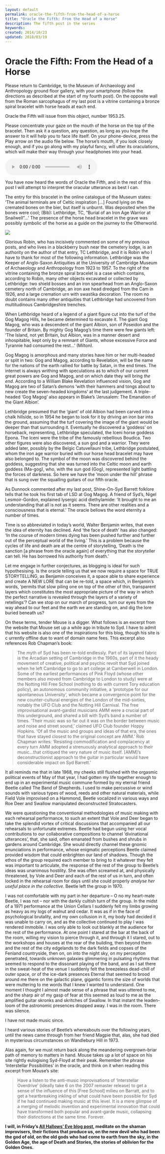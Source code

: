 ```yaml
---
layout: default
permalink: oracle-the-fifth-from-the-head-of-a-horse
title: "Oracle the Fifth: From the Head of a Horse"
description: The fifth post in the series
keywords:
created: 2014/10/23
updated: 2018/03/19
---
```


Oracle the Fifth: From the Head of a Horse
==========================================


Please return to Cambridge, to the Museum of Archaeology and Anthropology ground floor gallery, with your smartphone (follow 
the directions as described at the start of my fourth post). On the opposite wall from the Roman sarcophagus of my last 
post is a vitrine containing a bronze spiral bracelet with horse heads at each end.

Oracle the Fifth will issue from this object, number 1953.25.

Please concentrate your gaze on the mouth of the horse on the top of the bracelet. Then ask it a question, any question, 
as long as you hope the answer to it will help you to face life itself. On your phone-device, press the Play arrow on the 
audio file below. The horse’s mouth, if you look closely enough, and if you go along with my playful fancy, will utter 
its oraculations, which will make their way through your headphones into your head.

<audio controls="controls">
    <source type="audio/mpeg" src="uploads/2017/07/Five.mp3" />
    <a href="uploads/2017/07/Five.mp3">uploads/2017/07/Five.mp3</a>
</audio>

You have now heard the words of Oracle the Fifth, and in the rest of this post I will attempt to interpret the oracular 
utterance as best I can.

The entry for this bracelet in the online catalogue of the Museum states: ‘The animal terminals are of Celtic inspiration 
\[…\] Found lying on the cremated bones on the bier, but itself is unburnt. Was deposited when the bones were cool; 
(Bib): Lethbridge, TC, “Burial of an Iron Age Warrior at Snailwell”…’ The presence of the horse head bracelet in the 
grave was possibly symbolic of the horse as a guide on the journey to the Otherworld.

[![](uploads/2018/03/IMG_0556-1024x765.jpg)](uploads/2018/03/IMG_0556.jpg)

Glorious Robin, who has incisively commented on some of my previous posts, and who lives in a blackberry bush near the 
cemetery lodge, is an authority on the author of that entry, TC Lethbridge, and it is Robin who I have to thank for most 
of the following information. Lethbridge was the Keeper of Anglo-Saxon Antiquities at the University of Cambridge Museum 
of Archaeology and Anthropology from 1923 to 1957. To the right of the vitrine containing the bronze spiral bracelet is 
a case which contains, according to Robin, many other objects excavated or collected by Lethbridge: two shield bosses 
and an iron spearhead from an Anglo-Saxon cemetery north of Cambridge, an iron axe head dredged from the Cam in 1926, 
and a large cremation urn with swastika decoration. The room no doubt contains many other antiquities that Lethbridge 
had uncovered from multitudinous Cambridgeshire trenches.

When Lethbridge heard of a legend of a giant figure cut into the turf of the Gog Magog Hills, he became determined to 
excavate it. The giant Gog Magog, who was a descendent of the giant Albion, son of Poseidon and the founder of Britain. 
By mighty Gog Magog’s time there were few giants left: ‘The Island, not yet Britain, but Albion, was in a manner desert 
and inhospitable, kept only by a remnant of Giants, whose excessive Force and Tyrannie had consumed the rest…’ (Milton).

Gog Magog is amorphous and many stories have him or her multi-headed or split in two: Gog and Magog, according to 
Revelation, will be the name for the nations of the earth rallied for battle by Satan, in the end times. The internet is 
always writhing with speculations as to which of our current great powers are Gog and Magog, and on which date they will 
bring _the end_. According to a William Blake Revelation influenced vision, Gog and Magog are two of Satan’s demons ‘with 
their hammers and tongs about to new create the seven-headed kingdoms’ at the last judgement. A triple-headed ‘Gog Magog’ 
also appears in Blake’s ‘Jerusalem: The Emanation of the Giant Albion’.

Lethbridge presumed that the ‘giant’ of old Albion had been carved into a chalk hillside, so in 1954 he began to look 
for it by driving an iron bar into the ground, assuming that the turf covering the image of the giant would be deeper than 
that surrounding it. Eventually he discovered a ‘goddess’ on horseback, representing, Lethbridge speculated, the Iceni 
horse goddess Epona. The Iceni were the tribe of the famously rebellious Boudica. Two other figures were also discovered, 
a sun god and a warrior. They were added later, possibly by the Belgic Catuvellauni tribe, Lethbridge postulated, whom 
the iron age warrior buried with our horse head bracelet may have also belonged to. The symbol of the moon was discovered 
behind the goddess, suggesting that she was turned into the Celtic moon and earth goddess (Ma-gog), who, with the sun 
god (Gog), represented light battling the forces of darkness. So here we have the ‘moon under the hill’ phrase that is 
sung over the squalling guitars of our fifth oracle.

As Dunnock commented after my last post, Shine-On-Syd Barrett folklore tells that he took his first tab of LSD at Gog 
Magog. A friend of Syd’s, Nigel Lesmoir-Gordon, explained lysergic acid diethylamide: ‘It brought to me an understanding 
that all is not as it seems. There are other realities and a consciousness that is eternal.’ The oracle bellows the word 
eternity a number of times.

Time is so abbreviated in today’s world, Walter Benjamin writes, that even the idea of eternity has declined. And ‘the 
face of death’ has also changed: ‘In the course of modern times dying has been pushed further and further out of the 
perceptual world of the living.’ This is a problem because the cycles of life and death are at the centre of storytelling, 
‘Death is the sanction \[a phrase from the oracle again\] of everything that the storyteller can tell. He has borrowed 
his authority from death.’

Let me engage in further conjectures, as blogging is ideal for such hypothesising. Is the oracle telling us that we now 
require a space for TRUE STORYTELLING, as Benjamin conceives it, a space able to share experience and create A NEW LORE 
that can be re-told, a space which, in Benjamin’s words, ‘permits that slow piling one on top of the other of thin, 
transparent layers which constitutes the most appropriate picture of the way in which the perfect narrative is revealed 
through the layers of a variety of retellings’? Can we stop on our march of progress, turn our eyes from the way ahead 
to our feet and the earth we are standing on, and dig the lore buried beneath us?

On these terms, tender Mouse is a digger. What follows is an excerpt from the website that Mouse set up a while ago in 
tribute to Syd. I have to admit that his website is also one of the inspirations for this blog, though his site is c
urrently offline due to want of domain name fees. This excerpt also references Rob Chapman’s book:

> The myth of Syd has been re-told endlessly. Part of its layered fabric is the Arcadian setting of Cambridge in the 1960s, 
part of it the heady movement of creative, political and psychic revolt that Syd joined when he left Cambridge to go to 
art college at Camberwell in London. Some of the earliest performances of Pink Floyd (whose other members also moved 
from Cambridge to London to study) were at the Notting Hill Free School (nothing to do with current Tory education policy), 
an autonomous community initiative, a ‘prototype for our spontaneous University’, which became a convergence point for 
the new counter-cultural energies of the London of the mid-sixties, notably the UFO Club and the Notting Hill Carnival. 
The free improvisational avant-gardist musicians AMM were a crucial part of this underground, and shared a bill with Syd’s 
band a number of times. ‘Their music was so far out it was on the border between music and noise and street sound,’ 
claimed UFO Club founder Hoppy Hopkins. ‘Of all the music and groups and ideas of that era, the ones that have stayed 
closest to the original concept are AMM.’ Rob Chapman writes: ‘Resisting commodification and complacency at every turn 
AMM adopted a strenuously analytical approach to their music…that critiqued the very nature of music itself. \[AMM\]’s 
deconstructionist approach to the guitar in particular would have considerable impact on Syd Barrett.’

It all reminds me that in late 1968, my cheeks still flushed with the orgasmic political events of May of that year, I 
had gotten my life together enough to end up in an experimental music commune formed by my eternal friend Beetle called 
The Band of Shepherds. I used to make percussive or wind sounds with various types of wood, reeds and other natural 
materials, while Field Vole improvised on a Hammond, Beetle vocalized in various ways and Roe Deer and Swallow manipulated 
deconstructed Stratocasters.

We were questioning the conventional methodologies of music making with each rehearsal performance, to such an extent that 
Vole and Deer began to take the splendid vortex of critical discussions that accompanied all our rehearsals to unfortunate 
extremes. Beetle had begun using her vocal contributions to our collaborative compositions to channel ‘divinational 
utterances’, that, she said, often emanated from bushes and shrubs in gardens around Cambridge. She would directly channel 
these gnomic enunciations in performance, whose enigmatic perceptions Beetle claimed provided wisdom that could enbrighten 
our land of shadows. Though the ethos of the group required each member to bring to it whatever they felt was important to 
articulate, the response of the rest of the group to Beetle’s ideas was unanimous hostility. She was often screamed at, 
and physically threatened, by Vole and Deer and each of the rest of us in turn, and often locked in the rehearsal room 
for days until she could properly _analyse her useful place in the collective_. Beetle left the group in 1970.

I was not comfortable with my part in her departure – O no my heart-mate Beetle, I was not – nor with the darkly cultish 
turn of the group. In the midst of a 1971 performance at the Union Cellars I suddenly felt my limbs growing as heavy as 
my logs of walnut and cedar. It was as if in the face of psychological brutality, and my own collusion in it, my body 
had decided it was unable to carry on, and as the collective continued to play I was rendered immobile. I was only able 
to look out blankly at the audience for the rest of the performance. At one point I stared at the bar at the back of the 
room, willing my vision to pierce through it, and through it I stared, out to the workshops and houses at the rear of the 
building, then beyond them and the rest of the city edgelands to the dark fields and copses of the Fenland countryside, 
then on, on into the night sky, on my perception penetrated, towards unknown galaxies glimmering in pulsating rhythms 
that seemed to respond to the dissonant playing of the band, and as I sat there in the sweat-heat of the venue I suddenly 
felt the breezeless dead-chill of outer space, or of the ice-dark presences Eternal that seemed to brood around me there 
on the galactic plane, gigantic forms the size of worlds that were muttering to me words that I knew I wanted to understand. 
One moment I thought I almost made sense of a phrase that was uttered to me, and the sharp air of my gasp of fear at this 
seemed as loud to me as the amplified guitar skronks and skritches of Swallow. In that instant the leaden-loom of the 
astronomic presences dropped away. I was in the room. There was silence.

I have not made music since.

I heard various stories of Beetle’s whereabouts over the following years, until the news came through from her friend 
Magpie that, alas, she had died in mysterious circumstances on Wandlebury Hill in 1973.

Alas again, for we must return back along the meandering overgrown-briar path of memory to matters in hand. Mouse takes 
up a lot of space on his site rightly eulogising Syd-Floyd at their peak. Remember the phrase ‘Interstellar Possibilities’ 
in the oracle, and think on it when reading this excerpt from Mouse’s site:

> Have a listen to the anti-music improvisations of ‘Interstellar Overdrive’ (ideally take 6 on the 2007 remaster release) 
to get a sense of the influence of this \[Free School\] milieu on Barratt, and to get a heartbreaking inkling of what 
could have been possible for Syd if he had continued making music at this level. It is a mere glimpse of a merging of 
melodic invention and experimental innovation that could have transformed both popular and avant-garde music, collapsing 
their distinctions at the same time. Forever.

__I will, in Friday’s [All Hallows’ Eve blog post](oracle-the-sixth-from-the-head-of-a-deer), meditate on the shaman improvisers, their fictions that produce us, on 
the new devil who had been the god of old, on the old gods who had come to earth from the sky, in the Golden Age, the 
age of Death and Stories, the stories of oblivion for the Golden Ones.__